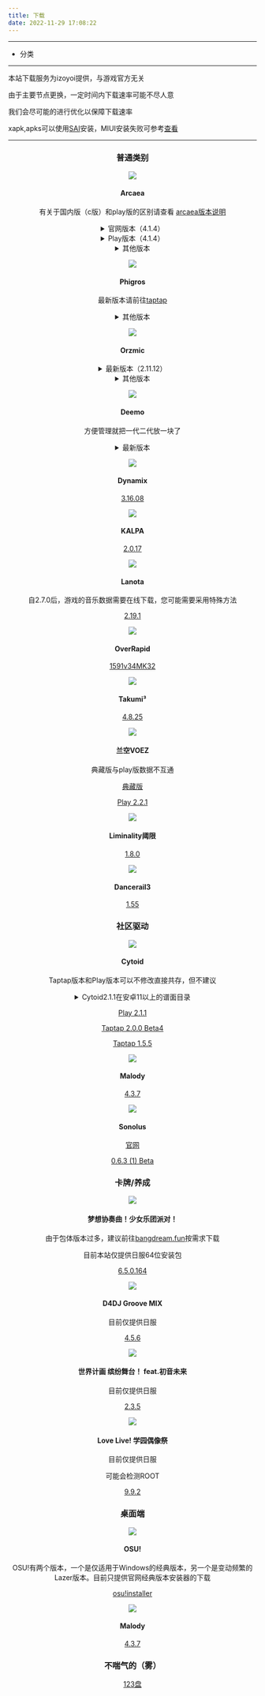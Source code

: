 ```yaml
---
title: 下载
date: 2022-11-29 17:08:22
---
```


---

* 分类

<!-- toc -->

---

本站下载服务为izoyoi提供，与游戏官方无关

由于主要节点更换，一定时间内下载速率可能不尽人意

我们会尽可能的进行优化以保障下载速率

xapk,apks可以使用[SAI](https://414.icu/SAI.apk)安装，MIUI安装失败可参考[查看](https://www.bilibili.com/video/BV1jR4y157WL/?vd_source=e6495137190dde4b9795a18285ee0d39)

---

<center>

### 普通类别

![](https://414.icu/img/arc.png) 

#### Arcaea

有关于国内版（c版）和play版的区别请查看 [arcaea版本说明](https://414.icu/arcaeaver)

<details>
<summary>官网版本（4.1.4）</summary>

[主要节点](http://dl.414.icu/arcaea_4.1.4c.apk)

[备用节点](http://dl.izoyoi.art/arcaea_4.1.4c.apk)

</details>

<details>
<summary>Play版本（4.1.4）</summary>

[主要节点](http://dl.414.icu/arcaea_4.1.4.apk)

[备用节点](http://dl.izoyoi.art/arcaea_4.1.4.apk)

</details>

<details>
<summary>其他版本</summary>

[2022愚人节（3.12.6）](http://dl.414.icu/arcaea_3.12.6c.apk)

[2021愚人节（3.5.3）](http://dl.414.icu/arcaea_3.5.3c.apk)

</details>

![](https://414.icu/img/phigros.png) 

#### Phigros

最新版本请前往[taptap](https://www.taptap.cn/app/165287)

<details>
<summary>其他版本</summary>

[2022愚人节（2.1.4）](http://dl.414.icu/Phigros_2.1.4.apk)

[2021愚人节（1.6.5）](http://dl.414.icu/Phigros_1.6.5.apk)

[2020愚人节（1.4.1）](http://dl.414.icu/Phigros_1.4.1.apk)

[2019圣诞节（1.2.4）](http://dl.414.icu/Phigros_1.2.4.apk)

[1.x最后版本（1.6.11）](http://dl.414.icu/Phigros_1.6.11.apk)

[1.4.3](http://dl.414.icu/Phigros_1.4.3.apk)

</details>

![](https://414.icu/img/orz.png) 

#### Orzmic

<details>
<summary>最新版本（2.11.12）</summary>

[主要节点](https://dl.414.icu/orzmic_2.11.12.apk)

[备用节点](https://dl.izoyoi.art/orzmic_2.11.12.apk)

[Taptap](https://www.taptap.cn/app/194778)

</details>

<details>
<summary>其他版本</summary>

Orzmic并不删除愚人节谱面，因此没必要收录愚人节版本

[1.8.22 旧界面最后一个版本](https://dl.414.icu/orzmic_1.8.22.apk)

</details>

![](https://414.icu/img/deemo.png) 

#### Deemo

方便管理就把一代二代放一块了

<details>
<summary>最新版本</summary>

[Deemo 5.0.4](http://dl.414.icu/Deemo_5.0.4.xapk)

[Deemo II 2.1.2](http://dl.414.icu/DEEMOII_2.1.2.xapk)

</details>

![](https://414.icu/img/dy.png) 

#### Dynamix

[3.16.08](http://dl.414.icu/Dynamix_3.16.08.xapk)

![](https://414.icu/img/kalpa.png) 

#### KALPA

[2.0.17](http://dl.414.icu/KALPA_2.0.17.xapk)

![](https://414.icu/img/lanota.png) 

#### Lanota

自2.7.0后，游戏的音乐数据需要在线下载，您可能需要采用特殊方法

[2.19.1](http://dl.414.icu/Lanota_2.19.1.apk)

![](https://414.icu/img/or.png) 

#### OverRapid

[1591v34MK32](http://dl.414.icu/OverRapid_1591v34MK32.apk)

![](https://414.icu/img/takumi.png) 

#### Takumi³

[4.8.25](https://dl.414.icu/TAKUMI_4.8.25.apk)

![](https://414.icu/img/voez.png) 

#### 兰空VOEZ

典藏版与play版数据不互通

[典藏版](https://dl.414.icu/VOEZCN.apk)

[Play 2.2.1](https://dl.414.icu/VOEZ_2.2.1.xapk)

![](https://414.icu/img/li.png) 

#### Liminality阈限

[1.8.0](https://dl.414.icu/Liminality_1.8.0.apk)

![](https://414.icu/img/dr.png) 

#### Dancerail3

[1.55](http://dl.414.icu/dr3_1.55.xapk)

### 社区驱动

![](https://414.icu/img/cytoid.png) 

#### Cytoid

Taptap版本和Play版本可以不修改直接共存，但不建议

<details>
<summary>Cytoid2.1.1在安卓11以上的谱面目录</summary>

`/sdcard/Android/data/me.tigerhix.cytoid/files/Cytoid`

</details>

[Play 2.1.1](http://dl.414.icu/Cytoid_2.1.1.apk)

[Taptap 2.0.0 Beta4](http://dl.414.icu/Cytoid_2.0.0.apk)

[Taptap 1.5.5](http://dl.414.icu/Cytoid_1.5.5.apk)

![](https://414.icu/img/ma.ico) 

#### Malody

[4.3.7](http://dl.414.icu/Malody_4.3.7.apk)

![](https://414.icu/img/sonolus.png) 

#### Sonolus

[官网](https://sonolus.com/)

[0.6.3 (1) Beta](httpss://dl.414.icu/Sonolus_0.6.3_1.apk)

### 卡牌/养成

![](https://414.icu/img/bang.png) 

#### 梦想协奏曲！少女乐团派对！

由于包体版本过多，建议前往[bangdream.fun](https://bangdream.fun/)按需求下载

目前本站仅提供日服64位安装包

[6.5.0.164](https://dl.414.icu/bang-650-164.apk)

![](https://414.icu/img/d4dj.png) 

#### D4DJ Groove MIX

目前仅提供日服

[4.5.6](https://dl.414.icu/d4dj_jp_4.5.6.apk)

![](https://414.icu/img/pjsk.png) 

#### 世界计画 缤纷舞台！ feat.初音未来

目前仅提供日服

[2.3.5](https://dl.414.icu/pjsk_jp_2.3.5.apk)

![](https://414.icu/img/lovelive.png) 

#### Love Live! 学园偶像祭

目前仅提供日服

可能会检测ROOT

[9.9.2](http://dl.414.icu/lovelive_jp_9.9.2.apk)

### 桌面端

![](https://414.icu/img/osu.ico) 

#### OSU!

OSU!有两个版本，一个是仅适用于Windows的经典版本，另一个是变动频繁的Lazer版本。目前只提供官网经典版本安装器的下载

[osu!installer](http://dl.414.icu/osu!install.exe)

![](https://414.icu/img/ma.ico) 

#### Malody

[4.3.7](http://dl.414.icu/Malody_Windows_4.3.7.7z)

### 不喘气的（雾）

[123盘](https://www.123pan.com/s/0Sv8Vv-4oqXH)

</center>